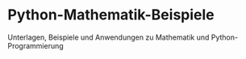 Python-Mathematik-Beispiele
===========================

Unterlagen, Beispiele und Anwendungen zu Mathematik und Python-Programmierung 